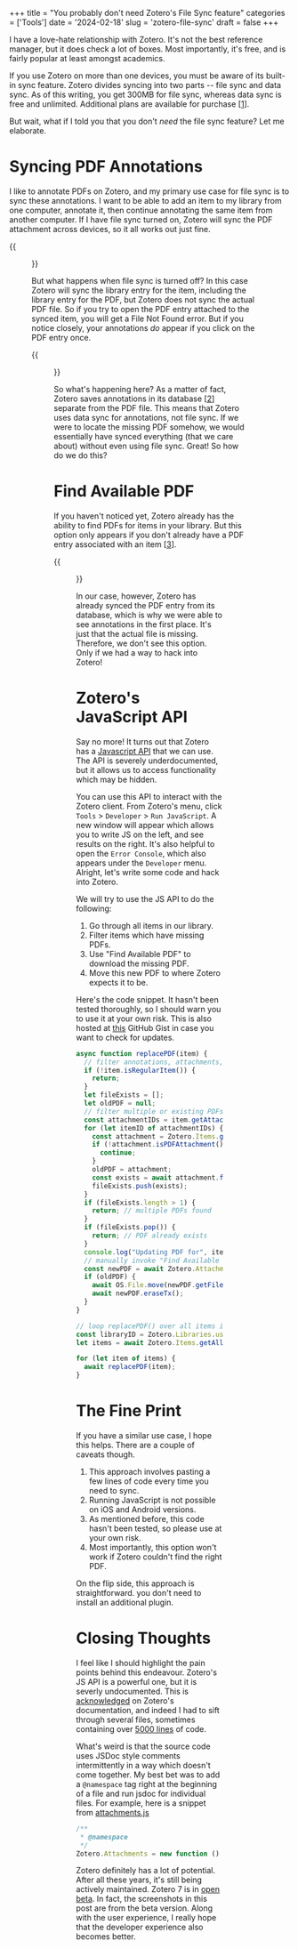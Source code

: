 +++
title = "You probably don't need Zotero's File Sync feature"
categories = ['Tools']
date = '2024-02-18'
slug = 'zotero-file-sync'
draft = false
+++

I have a love-hate relationship with Zotero. It's not the best reference manager, but it does check
a lot of boxes. Most importantly, it's free, and is fairly popular at least amongst academics.

If you use Zotero on more than one devices, you must be aware of its built-in sync feature. Zotero
divides syncing into two parts -- file sync and data sync. As of this writing, you get 300MB for
file sync, whereas data sync is free and unlimited. Additional plans are available for purchase
[[1]].

[1]: https://www.zotero.org/support/sync

But wait, what if I told you that you don't _need_ the file sync feature? Let me elaborate.

# Syncing PDF Annotations

I like to annotate PDFs on Zotero, and my primary use case for file sync is to sync these
annotations. I want to be able to add an item to my library from one computer, annotate it, then
continue annotating the same item from another computer. If I have file sync turned on, Zotero will
sync the PDF attachment across devices, so it all works out just fine.

{{<figure src="https://i.imgur.com/BdSmWMt.jpg" caption="Zotero throws an error when file sync is disabled.">}}

But what happens when file sync is turned off? In this case Zotero will sync the library entry for
the item, including the library entry for the PDF, but Zotero does not sync the actual PDF file. So
if you try to open the PDF entry attached to the synced item, you will get a File Not Found error.
But if you notice closely, your annotations _do_ appear if you click on the PDF entry once.

{{<figure src="https://i.imgur.com/261XzG4.jpg" caption="Zotero syncs annotations independently of the PDF.">}}

So what's happening here? As a matter of fact, Zotero saves annotations in its database [[2]]
separate from the PDF file. This means that Zotero uses data sync for annotations, not file sync. If
we were to locate the missing PDF somehow, we would essentially have synced everything (that we care
about) without even using file sync. Great! So how do we do this?

[2]: https://www.zotero.org/support/kb/annotations_in_database

# Find Available PDF

If you haven't noticed yet, Zotero already has the ability to find PDFs for items in your library.
But this option only appears if you don't already have a PDF entry associated with an item [[3]].

[3]: https://forums.zotero.org/discussion/comment/342161/#Comment_342161

{{<figure src="https://i.imgur.com/KoRpob0.jpg" caption="Zotero has an option to Find Available PDF.">}}

In our case, however, Zotero has already synced the PDF entry from its database, which is why we
were able to see annotations in the first place. It's just that the actual file is missing.
Therefore, we don't see this option. Only if we had a way to hack into Zotero!

# Zotero's JavaScript API

Say no more! It turns out that Zotero has a
[Javascript API](https://www.zotero.org/support/dev/client_coding/javascript_api) that we can use.
The API is severely underdocumented, but it allows us to access functionality which may be hidden.

You can use this API to interact with the Zotero client. From Zotero's menu, click `Tools` >
`Developer` > `Run JavaScript`. A new window will appear which allows you to write JS on the left,
and see results on the right. It's also helpful to open the `Error Console`, which also appears
under the `Developer` menu. Alright, let's write some code and hack into Zotero.

We will try to use the JS API to do the following:

1. Go through all items in our library.
2. Filter items which have missing PDFs.
3. Use "Find Available PDF" to download the missing PDF.
4. Move this new PDF to where Zotero expects it to be.

Here's the code snippet. It hasn't been tested thoroughly, so I should warn you to use it at your
own risk. This is also hosted at
[this](https://gist.github.com/nikhilweee/fdf7b471a31c2f1c2b9527c51d734d86) GitHub Gist in case you
want to check for updates.

```js
async function replacePDF(item) {
  // filter annotations, attachments, notes
  if (!item.isRegularItem()) {
    return;
  }
  let fileExists = [];
  let oldPDF = null;
  // filter multiple or existing PDFs
  const attachmentIDs = item.getAttachments();
  for (let itemID of attachmentIDs) {
    const attachment = Zotero.Items.get(itemID);
    if (!attachment.isPDFAttachment()) {
      continue;
    }
    oldPDF = attachment;
    const exists = await attachment.fileExists();
    fileExists.push(exists);
  }
  if (fileExists.length > 1) {
    return; // multiple PDFs found
  }
  if (fileExists.pop()) {
    return; // PDF already exists
  }
  console.log("Updating PDF for", item.getDisplayTitle());
  // manually invoke "Find Available PDF"
  const newPDF = await Zotero.Attachments.addAvailablePDF(item);
  if (oldPDF) {
    await OS.File.move(newPDF.getFilePath(), oldPDF.getFilePath());
    await newPDF.eraseTx();
  }
}

// loop replacePDF() over all items in our library
const libraryID = Zotero.Libraries.userLibraryID;
let items = await Zotero.Items.getAll(libraryID);

for (let item of items) {
  await replacePDF(item);
}
```

# The Fine Print

If you have a similar use case, I hope this helps. There are a couple of caveats though.

1. This approach involves pasting a few lines of code every time you need to sync.
1. Running JavaScript is not possible on iOS and Android versions.
1. As mentioned before, this code hasn't been tested, so please use at your own risk.
1. Most importantly, this option won't work if Zotero couldn't find the right PDF.

On the flip side, this approach is straightforward. you don't need to install an additional plugin.

# Closing Thoughts

I feel like I should highlight the pain points behind this endeavour. Zotero's JS API is a powerful
one, but it is severly undocumented. This is
[acknowledged](https://www.zotero.org/support/dev/client_coding/javascript_api#api_methods) on
Zotero's documentation, and indeed I had to sift through several files, sometimes containing over
[5000 lines](https://github.com/zotero/zotero/blob/009a2ca38abee81eec7e0bdf9d962b07c8c653d7/chrome/content/zotero/xpcom/data/item.js)
of code.

What's weird is that the source code uses JSDoc style comments intermittently in a way which doesn't
come together. My best bet was to add a `@namespace` tag right at the beginning of a file and run
jsdoc for individual files. For example, here is a snippet from
[attachments.js](https://github.com/zotero/zotero/blob/009a2ca38abee81eec7e0bdf9d962b07c8c653d7/chrome/content/zotero/xpcom/attachments.js#L26)

```js
/**
 * @namespace
 */
Zotero.Attachments = new function () {...}
```

Zotero definitely has a lot of potential. After all these years, it's still being actively
maintained. Zotero 7 is in
[open beta](https://forums.zotero.org/discussion/111074/available-for-beta-testing-zotero-redesigned).
In fact, the screenshots in this post are from the beta version. Along with the user experience, I
really hope that the developer experience also becomes better.
